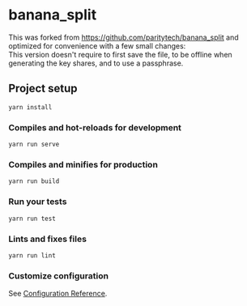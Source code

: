 # banana_split

This was forked from https://github.com/paritytech/banana_split and optimized for convenience with a few small changes:  
This version doesn't require to first save the file, to be offline when generating the key shares, and to use a passphrase.

## Project setup
```
yarn install
```

### Compiles and hot-reloads for development
```
yarn run serve
```

### Compiles and minifies for production
```
yarn run build
```

### Run your tests
```
yarn run test
```

### Lints and fixes files
```
yarn run lint
```

### Customize configuration
See [Configuration Reference](https://cli.vuejs.org/config/).
